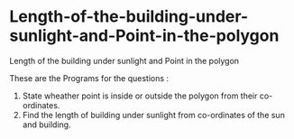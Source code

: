# Length-of-the-building-under-sunlight-and-Point-in-the-polygon
Length of the building under sunlight and Point in the polygon

These are the Programs for the questions :

1. State wheather point is inside or outside the polygon from their co-ordinates.
2. Find the length of building under sunlight from co-ordinates of the sun and building.
